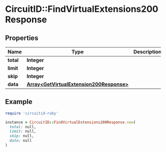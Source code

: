 # CircuitID::FindVirtualExtensions200Response

## Properties

| Name | Type | Description | Notes |
| ---- | ---- | ----------- | ----- |
| **total** | **Integer** |  |  |
| **limit** | **Integer** |  |  |
| **skip** | **Integer** |  |  |
| **data** | [**Array&lt;GetVirtualExtension200Response&gt;**](GetVirtualExtension200Response.md) |  |  |

## Example

```ruby
require 'circuitid-ruby'

instance = CircuitID::FindVirtualExtensions200Response.new(
  total: null,
  limit: null,
  skip: null,
  data: null
)
```

